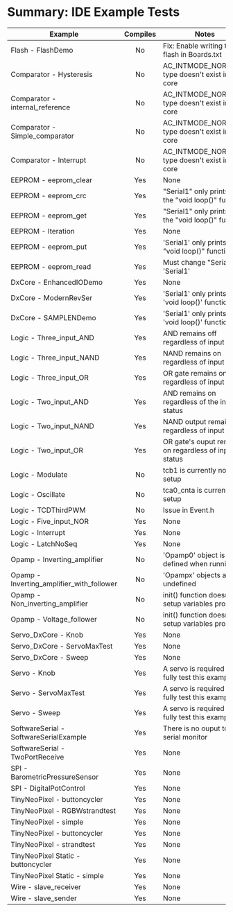 # Summary: IDE Example Tests 
| Example							| Compiles	| Notes													|
|-----------------------------------|:---------:|-------------------------------------------------------|
| Flash - FlashDemo 				| No		| Fix: Enable writing to flash in Boards.txt    		|
| Comparator - Hysteresis			| No		| AC_INTMODE_NORMAL_t type doesn't exist in the core	|
| Comparator - internal_reference	| No 		| AC_INTMODE_NORMAL_t type doesn't exist in the core	|
| Comparator - Simple_comparator	| No		| AC_INTMODE_NORMAL_t type doesn't exist in the core	|
| Comparator - Interrupt			| No		| AC_INTMODE_NORMAL_t type doesn't exist in the core	|
| EEPROM - eeprom_clear				| Yes		| None													|
| EEPROM - eeprom_crc				| Yes		| "Serial1" only prints in the "void loop()" function	|
| EEPROM - eeprom_get				| Yes		| "Serial1" only prints in the "void loop()" function	|
| EEPROM - Iteration				| Yes		| None													|
| EEPROM - eeprom_put				| Yes		| 'Serial1' only prints in the "void loop()" function	|
| EEPROM - eeprom_read				| Yes		| Must change "Serial" to 'Serial1'						|
| DxCore - EnhancedIODemo			| Yes		| None													|
| DxCore - ModernRevSer				| Yes		| 'Serial1' only prints in the 'void loop()' function	|
| DxCore - SAMPLENDemo				| Yes		| 'Serial1' only prints in the 'void loop()' function	|
| Logic - Three_input_AND			| Yes		| AND remains off regardless of input status			|
| Logic - Three_input_NAND			| Yes		| NAND remains on regardless of input status			|
| Logic - Three_input_OR			| Yes		| OR gate remains on regardless of input status			|
| Logic - Two_input_AND				| Yes		| AND remains on regardless of the input status			|
| Logic - Two_input_NAND			| Yes		| NAND output remains off regardless of input status	|
| Logic - Two_input_OR				| Yes		| OR gate's ouput remains on regardless of input status	|
| Logic - Modulate					| No		| tcb1 is currently not setup							|
| Logic - Oscillate					| No		| tca0_cnta is currently not setup						|
| Logic - TCDThirdPWM				| No		| Issue	in Event.h										|
| Logic - Five_input_NOR			| Yes		| None													|
| Logic - Interrupt					| Yes		| None													|
| Logic - LatchNoSeq				| Yes		| None													|
| Opamp - Inverting_amplifier		| No		| 'Opamp0' object is not defined when running			|
| Opamp - Inverting_amplifier_with_follower| No | 'Opampx' objects are undefined						|
| Opamp - Non_inverting_amplifier	| No		| init() function doesn't setup variables properly		|
| Opamp - Voltage_follower			| No 		| init() function doesn't setup variables properly		|
| Servo_DxCore - Knob				| Yes		| None													|
| Servo_DxCore - ServoMaxTest		| Yes		| None													|
| Servo_DxCore - Sweep				| Yes		| None													|
| Servo - Knob						| Yes		| A servo is required to fully test this example		|
| Servo - ServoMaxTest				| Yes		| A servo is required to fully test this example		|
| Servo - Sweep						| Yes		| A servo is required to fully test this example		|
| SoftwareSerial - SoftwareSerialExample | Yes  | There is no ouput to the serial monitor				|
| SoftwareSerial - TwoPortReceive	| Yes		| None													|
| SPI - BarometricPressureSensor	| Yes		| None													|
| SPI - DigitalPotControl			| Yes		| None													|
| TinyNeoPixel - buttoncycler		| Yes		| None													|
| TinyNeoPixel - RGBWstrandtest		| Yes		| None													|
| TinyNeoPixel - simple				| Yes		| None													|
| TinyNeoPixel - buttoncycler		| Yes		| None													|
| TinyNeoPixel - strandtest			| Yes		| None													|	
| TinyNeoPixel Static - buttoncycler| Yes		| None													|	
| TinyNeoPixel Static - simple		| Yes		| None													|
| Wire - slave_receiver				| Yes		| None													|
| Wire - slave_sender				| Yes		| None													|
		
	